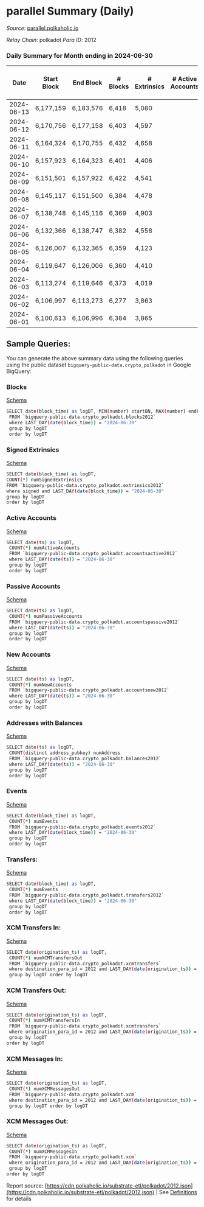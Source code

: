 # parallel Summary (Daily)

_Source_: [parallel.polkaholic.io](https://parallel.polkaholic.io)

*Relay Chain*: polkadot
*Para ID*: 2012



### Daily Summary for Month ending in 2024-06-30


| Date    | Start Block | End Block | # Blocks | # Extrinsics | # Active Accounts | # Passive Accounts | # New Accounts | # Addresses | # Events  | # Transfers ($USD) | # XCM Transfers In ($USD) | # XCM Transfers Out ($USD) | # XCM In | # XCM Out | Issues |
|---------|-------------|-----------|----------|--------------|-------------------|--------------------|----------------|-------------|-----------|--------------------|---------------------------|----------------------------|----------|-----------|--------|
| 2024-06-13 | 6,177,159 | 6,183,576 | 6,418 | 5,080 |  |  |  |  | 41,446 | 323  |   |   |  |  |  |
| 2024-06-12 | 6,170,756 | 6,177,158 | 6,403 | 4,597 |  |  |  | 51,312 | 39,724 | 799  |   |   |  |  |  |
| 2024-06-11 | 6,164,324 | 6,170,755 | 6,432 | 4,658 |  |  |  | 51,308 | 40,381 | 955  |   |   |  |  |  |
| 2024-06-10 | 6,157,923 | 6,164,323 | 6,401 | 4,406 |  |  |  | 51,308 | 38,634 | 724  |   |   |  |  |  |
| 2024-06-09 | 6,151,501 | 6,157,922 | 6,422 | 4,541 |  |  |  | 51,306 | 38,842 | 561  |   |   |  |  |  |
| 2024-06-08 | 6,145,117 | 6,151,500 | 6,384 | 4,478 |  |  |  | 51,306 | 38,165 | 524  |   |   |  |  |  |
| 2024-06-07 | 6,138,748 | 6,145,116 | 6,369 | 4,903 |  |  |  | 51,307 | 41,266 | 857  |   |   |  |  |  |
| 2024-06-06 | 6,132,366 | 6,138,747 | 6,382 | 4,558 |  |  |  | 51,307 | 38,699 | 407  |   |   |  |  |  |
| 2024-06-05 | 6,126,007 | 6,132,365 | 6,359 | 4,123 |  |  |  | 51,302 | 36,611 | 641  |   |   |  |  |  |
| 2024-06-04 | 6,119,647 | 6,126,006 | 6,360 | 4,410 |  |  |  | 51,300 | 38,502 | 714  |   |   |  |  |  |
| 2024-06-03 | 6,113,274 | 6,119,646 | 6,373 | 4,019 |  |  |  | 51,296 | 35,425 | 381  |   |   |  |  |  |
| 2024-06-02 | 6,106,997 | 6,113,273 | 6,277 | 3,863 |  |  |  | 51,295 | 34,513 | 390  |   |   |  |  |  |
| 2024-06-01 | 6,100,613 | 6,106,996 | 6,384 | 3,865 |  |  |  | 51,292 | 34,270 | 154  |   |   |  |  |  |

## Sample Queries:
You can generate the above summary data using the following queries using the public dataset `bigquery-public-data.crypto_polkadot` in Google BigQuery:


### Blocks 

[Schema](https://github.com/colorfulnotion/substrate-etl/blob/main/schema/blocks.json)

```bash
SELECT date(block_time) as logDT, MIN(number) startBN, MAX(number) endBN, COUNT(*) numBlocks 
 FROM `bigquery-public-data.crypto_polkadot.blocks2012`  
 where LAST_DAY(date(block_time)) = "2024-06-30" 
 group by logDT 
 order by logDT
```

### Signed Extrinsics 

[Schema](https://github.com/colorfulnotion/substrate-etl/blob/main/schema/extrinsics.json)

```bash
SELECT date(block_time) as logDT, 
COUNT(*) numSignedExtrinsics 
FROM `bigquery-public-data.crypto_polkadot.extrinsics2012`  
where signed and LAST_DAY(date(block_time)) = "2024-06-30" 
group by logDT 
order by logDT
```

### Active Accounts 

[Schema](https://github.com/colorfulnotion/substrate-etl/blob/main/schema/accountsactive.json)

```bash
SELECT date(ts) as logDT, 
 COUNT(*) numActiveAccounts 
 FROM `bigquery-public-data.crypto_polkadot.accountsactive2012` 
 where LAST_DAY(date(ts)) = "2024-06-30" 
 group by logDT 
 order by logDT
```

### Passive Accounts 

[Schema](https://github.com/colorfulnotion/substrate-etl/blob/main/schema/accountspassive.json)

```bash
SELECT date(ts) as logDT, 
 COUNT(*) numPassiveAccounts 
 FROM `bigquery-public-data.crypto_polkadot.accountspassive2012` 
 where LAST_DAY(date(ts)) = "2024-06-30" 
 group by logDT 
 order by logDT
```

### New Accounts 

[Schema](https://github.com/colorfulnotion/substrate-etl/blob/main/schema/accountsnew.json)

```bash
SELECT date(ts) as logDT, 
 COUNT(*) numNewAccounts 
 FROM `bigquery-public-data.crypto_polkadot.accountsnew2012` 
 where LAST_DAY(date(ts)) = "2024-06-30" 
 group by logDT
 order by logDT
```

### Addresses with Balances 

[Schema](https://github.com/colorfulnotion/substrate-etl/blob/main/schema/balances.json)

```bash
SELECT date(ts) as logDT,
 COUNT(distinct address_pubkey) numAddress 
 FROM `bigquery-public-data.crypto_polkadot.balances2012` 
 where LAST_DAY(date(ts)) = "2024-06-30" 
 group by logDT 
 order by logDT
```

### Events 

[Schema](https://github.com/colorfulnotion/substrate-etl/blob/main/schema/events.json)

```bash
SELECT date(block_time) as logDT, 
 COUNT(*) numEvents 
 FROM `bigquery-public-data.crypto_polkadot.events2012` 
 where LAST_DAY(date(block_time)) = "2024-06-30" 
 group by logDT 
 order by logDT
```

### Transfers:

[Schema](https://github.com/colorfulnotion/substrate-etl/blob/main/schema/transfers.json)

```bash
SELECT date(block_time) as logDT, 
 COUNT(*) numEvents 
 FROM `bigquery-public-data.crypto_polkadot.transfers2012` 
 where LAST_DAY(date(block_time)) = "2024-06-30" 
 group by logDT 
 order by logDT
```

### XCM Transfers In: 

[Schema](https://github.com/colorfulnotion/substrate-etl/blob/main/schema/xcmtransfers.json)

```bash
SELECT date(origination_ts) as logDT, 
 COUNT(*) numXCMTransfersOut 
 FROM `bigquery-public-data.crypto_polkadot.xcmtransfers` 
 where destination_para_id = 2012 and LAST_DAY(date(origination_ts)) = "2024-06-30" 
 group by logDT order by logDT
```

### XCM Transfers Out: 

[Schema](https://github.com/colorfulnotion/substrate-etl/blob/main/schema/xcmtransfers.json)

```bash
SELECT date(origination_ts) as logDT, 
 COUNT(*) numXCMTransfersIn 
 FROM `bigquery-public-data.crypto_polkadot.xcmtransfers` 
 where origination_para_id = 2012 and LAST_DAY(date(origination_ts)) = "2024-06-30" 
 group by logDT 
order by logDT
```

### XCM Messages In: 

[Schema](https://github.com/colorfulnotion/substrate-etl/blob/main/schema/xcm.json)

```bash
SELECT date(origination_ts) as logDT, 
 COUNT(*) numXCMMessagesOut 
 FROM `bigquery-public-data.crypto_polkadot.xcm` 
 where destination_para_id = 2012 and LAST_DAY(date(origination_ts)) = "2024-06-30" 
 group by logDT order by logDT
```

### XCM Messages Out: 

[Schema](https://github.com/colorfulnotion/substrate-etl/blob/main/schema/xcm.json)

```bash
SELECT date(origination_ts) as logDT, 
 COUNT(*) numXCMMessagesIn 
 FROM `bigquery-public-data.crypto_polkadot.xcm` 
 where origination_para_id = 2012 and LAST_DAY(date(origination_ts)) = "2024-06-30" 
 group by logDT 
order by logDT
```


Report source: [https://cdn.polkaholic.io/substrate-etl/polkadot/2012.json](https://cdn.polkaholic.io/substrate-etl/polkadot/2012.json) | See [Definitions](/DEFINITIONS.md) for details
